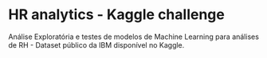 # HR analytics - Kaggle challenge
Análise Exploratória e testes de modelos de Machine Learning para análises de RH - Dataset público da IBM disponível no Kaggle.

